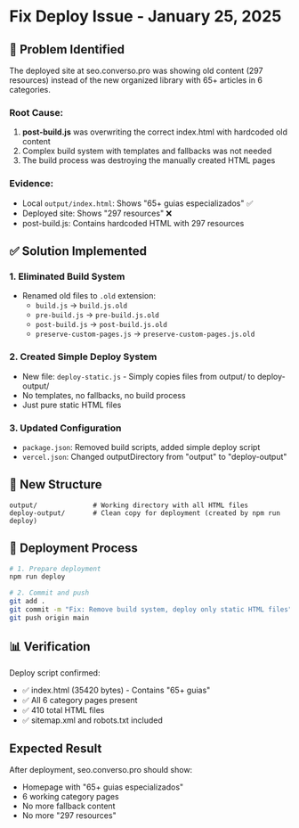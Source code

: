 # Fix Deploy Issue - January 25, 2025

## 🚨 Problem Identified

The deployed site at seo.converso.pro was showing old content (297 resources) instead of the new organized library with 65+ articles in 6 categories.

### Root Cause:
1. **post-build.js** was overwriting the correct index.html with hardcoded old content
2. Complex build system with templates and fallbacks was not needed
3. The build process was destroying the manually created HTML pages

### Evidence:
- Local `output/index.html`: Shows "65+ guias especializados" ✅
- Deployed site: Shows "297 resources" ❌
- post-build.js: Contains hardcoded HTML with 297 resources

## ✅ Solution Implemented

### 1. Eliminated Build System
- Renamed old files to `.old` extension:
  - `build.js` → `build.js.old`
  - `pre-build.js` → `pre-build.js.old`
  - `post-build.js` → `post-build.js.old`
  - `preserve-custom-pages.js` → `preserve-custom-pages.js.old`

### 2. Created Simple Deploy System
- New file: `deploy-static.js` - Simply copies files from output/ to deploy-output/
- No templates, no fallbacks, no build process
- Just pure static HTML files

### 3. Updated Configuration
- `package.json`: Removed build scripts, added simple deploy script
- `vercel.json`: Changed outputDirectory from "output" to "deploy-output"

## 📁 New Structure

```
output/              # Working directory with all HTML files
deploy-output/       # Clean copy for deployment (created by npm run deploy)
```

## 🚀 Deployment Process

```bash
# 1. Prepare deployment
npm run deploy

# 2. Commit and push
git add .
git commit -m "Fix: Remove build system, deploy only static HTML files"
git push origin main
```

## 📊 Verification

Deploy script confirmed:
- ✅ index.html (35420 bytes) - Contains "65+ guias"
- ✅ All 6 category pages present
- ✅ 410 total HTML files
- ✅ sitemap.xml and robots.txt included

## Expected Result

After deployment, seo.converso.pro should show:
- Homepage with "65+ guias especializados"
- 6 working category pages
- No more fallback content
- No more "297 resources"